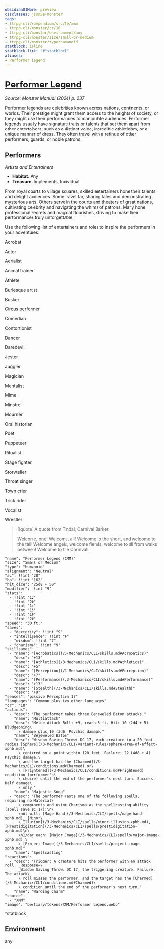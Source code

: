 ```yaml
---
obsidianUIMode: preview
cssclasses: json5e-monster
tags:
- ttrpg-cli/compendium/src/5e/xmm
- ttrpg-cli/monster/cr/10
- ttrpg-cli/monster/environment/any
- ttrpg-cli/monster/size/small-or-medium
- ttrpg-cli/monster/type/humanoid
statblock: inline
statblock-link: "#^statblock"
aliases:
- Performer Legend
---
```

# [Performer Legend](3-Mechanics\CLI\bestiary\humanoid/performer-legend-xmm.md)
*Source: Monster Manual (2024) p. 237*  

Performer legends are celebrities known across nations, continents, or worlds. Their prestige might grant them access to the heights of society, or they might use their performances to manipulate audiences. Performer legends usually have signature traits or talents that set them apart from other entertainers, such as a distinct voice, incredible athleticism, or a unique manner of dress. They often travel with a retinue of other performers, guards, or noble patrons.

## Performers

*Artists and Entertainers*

- **Habitat.** Any  
- **Treasure.** Implements, Individual  

From royal courts to village squares, skilled entertainers hone their talents and delight audiences. Some travel far, sharing tales and demonstrating mysterious arts. Others serve in the courts and theaters of great nations, cultivating celebrity and navigating the whims of patrons. Many hone professional secrets and magical flourishes, striving to make their performances truly unforgettable.

Use the following list of entertainers and roles to inspire the performers in your adventures:

Acrobat

Actor

Aerialist

Animal trainer

Athlete

Burlesque artist

Busker

Circus performer

Comedian

Contortionist

Dancer

Daredevil

Jester

Juggler

Magician

Mentalist

Mime

Minstrel

Mourner

Oral historian

Poet

Puppeteer

Ritualist

Stage fighter

Storyteller

Throat singer

Town crier

Trick rider

Vocalist

Wrestler

> [!quote] A quote from Tindal, Carnival Barker  
> 
> Welcome, one! Welcome, all! Welcome to the short, and welcome to the tall! Welcome angels, welcome fiends, welcome to all from walks between! Welcome to the Carnival!


```statblock
"name": "Performer Legend (XMM)"
"size": "Small or Medium"
"type": "humanoid"
"alignment": "Neutral"
"ac": !!int "20"
"hp": !!int "162"
"hit_dice": "25d8 + 50"
"modifier": !!int "9"
"stats":
  - !!int "12"
  - !!int "20"
  - !!int "14"
  - !!int "15"
  - !!int "16"
  - !!int "20"
"speed": "30 ft."
"saves":
  - "dexterity": !!int "9"
  - "intelligence": !!int "6"
  - "wisdom": !!int "7"
  - "charisma": !!int "9"
"skillsaves":
  - "name": "[Acrobatics](/3-Mechanics/CLI/skills.md#Acrobatics)"
    "desc": "+13"
  - "name": "[Athletics](/3-Mechanics/CLI/skills.md#Athletics)"
    "desc": "+5"
  - "name": "[Perception](/3-Mechanics/CLI/skills.md#Perception)"
    "desc": "+7"
  - "name": "[Performance](/3-Mechanics/CLI/skills.md#Performance)"
    "desc": "+13"
  - "name": "[Stealth](/3-Mechanics/CLI/skills.md#Stealth)"
    "desc": "+9"
"senses": "passive Perception 17"
"languages": "Common plus two other languages"
"cr": "10"
"actions":
  - "desc": "The performer makes three Bejeweled Baton attacks."
    "name": "Multiattack"
  - "desc": "Melee Attack Roll: +9, reach 5 ft. Hit: 10 (2d4 + 5) Bludgeoning\
      \ damage plus 10 (3d6) Psychic damage."
    "name": "Bejeweled Baton"
  - "desc": "Wisdom Saving Throw: DC 17, each creature in a 20-foot-radius [Sphere](/3-Mechanics/CLI/variant-rules/sphere-area-of-effect-xphb.md)\
      \ centered on a point within 120 feet. Failure: 22 (4d8 + 4) Psychic damage,\
      \ and the target has the [Charmed](/3-Mechanics/CLI/conditions.md#Charmed) or\
      \ [Frightened](/3-Mechanics/CLI/conditions.md#Frightened) condition (performer's\
      \ choice) until the end of the performer's next turn. Success: Half damage\
      \ only."
    "name": "Majestic Song"
  - "desc": "The performer casts one of the following spells, requiring no Material\
      \ components and using Charisma as the spellcasting ability (spell save DC 17):\n\
      \nAt will: [Mage Hand](/3-Mechanics/CLI/spells/mage-hand-xphb.md), [Minor\
      \ Illusion](/3-Mechanics/CLI/spells/minor-illusion-xphb.md), [Prestidigitation](/3-Mechanics/CLI/spells/prestidigitation-xphb.md)\n\
      \n1/day each: [Major Image](/3-Mechanics/CLI/spells/major-image-xphb.md),\
      \ [Project Image](/3-Mechanics/CLI/spells/project-image-xphb.md)"
    "name": "Spellcasting"
"reactions":
  - "desc": "Trigger: A creature hits the performer with an attack roll. _Response—\
      _Wisdom Saving Throw: DC 17, the triggering creature. Failure: The attack\
      \ roll misses the performer, and the target has the [Charmed](/3-Mechanics/CLI/conditions.md#Charmed)\
      \ condition until the end of the performer's next turn."
    "name": "Warding Charm"
"source":
  - "XMM"
"image": "bestiary/tokens/XMM/Performer Legend.webp"
```
^statblock

## Environment

any